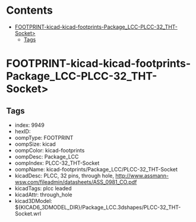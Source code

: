 



Contents
========

* [FOOTPRINT-kicad-kicad-footprints-Package_LCC-PLCC-32_THT-Socket>](#footprint-kicad-kicad-footprints-package_lcc-plcc-32_tht-socket)
	* [Tags](#tags)

# FOOTPRINT-kicad-kicad-footprints-Package_LCC-PLCC-32_THT-Socket>

## Tags

- index: 9949
- hexID: 
- oompType: FOOTPRINT
- oompSize: kicad
- oompColor: kicad-footprints
- oompDesc: Package_LCC
- oompIndex: PLCC-32_THT-Socket
- oompName: kicad-footprints/Package_LCC/PLCC-32_THT-Socket
- kicadDesc: PLCC, 32 pins, through hole, http://www.assmann-wsw.com/fileadmin/datasheets/ASS_0981_CO.pdf
- kicadTags: plcc leaded
- kicadAttr: through_hole
- kicad3DModel: ${KICAD6_3DMODEL_DIR}/Package_LCC.3dshapes/PLCC-32_THT-Socket.wrl
